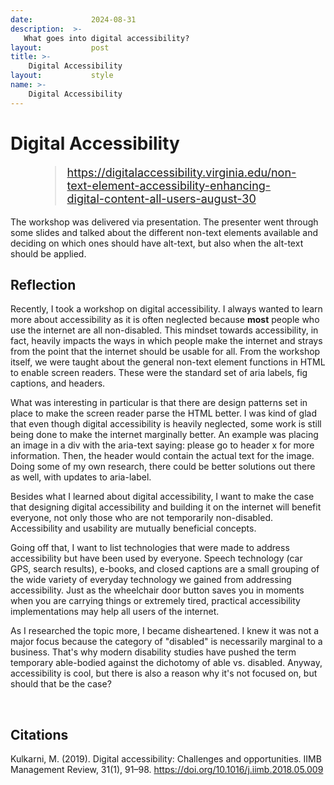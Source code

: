 ```yaml
---
date:             2024-08-31
description:  >-
   What goes into digital accessibility?
layout:           post
title: >-
    Digital Accessibility
layout:           style
name: >-
    Digital Accessibility
---
```


# Digital Accessibility

<figure class="container-lg" style="padding: 0;">
    <blockquote class="blockquote" style="font-size: 18px;">
    <a href="https://digitalaccessibility.virginia.edu/non-text-element-accessibility-enhancing-digital-content-all-users-august-30">https://digitalaccessibility.virginia.edu/non-text-element-accessibility-enhancing-digital-content-all-users-august-30</a>
    </blockquote>
</figure>

The workshop was delivered via presentation. The presenter went through some slides and talked about the different non-text elements available and deciding on which ones should have alt-text, but also when the alt-text should be applied.

## Reflection

Recently, I took a workshop on digital accessibility. I always wanted to learn more about accessibility as it is often neglected because **most** people who use the internet are all non-disabled. This mindset towards accessibility, in fact, heavily impacts the ways in which people make the internet and strays from the point that the internet should be usable for all. From the workshop itself, we were taught about the general non-text element functions in HTML to enable screen readers. These were the standard set of aria labels, fig captions, and headers. 

What was interesting in particular is that there are design patterns set in place to make the screen reader parse the HTML better. I was kind of glad that even though digital accessibility is heavily neglected, some work is still being done to make the internet marginally better. An example was placing an image in a div with the aria-text saying: please go to header x for more information. Then, the header would contain the actual text for the image. Doing some of my own research, there could be better solutions out there as well, with updates to aria-label.

Besides what I learned about digital accessibility, I want to make the case that designing digital accessibility and building it on the internet will benefit everyone, not only those who are not temporarily non-disabled. Accessibility and usability are mutually beneficial concepts. 

Going off that, I want to list technologies that were made to address accessibility but have been used by everyone. Speech technology (car GPS, search results), e-books, and closed captions are a small grouping of the wide variety of everyday technology we gained from addressing accessibility. Just as the wheelchair door button saves you in moments when you are carrying things or extremely tired, practical accessibility implementations may help all users of the internet.

As I researched the topic more, I became disheartened. I knew it was not a major focus because the category of "disabled" is necessarily marginal to a business. That's why modern disability studies have pushed the term temporary able-bodied against the dichotomy of able vs. disabled. Anyway, accessibility is cool, but there is also a reason why it's not focused on, but should that be the case? 

<br/>

## Citations

Kulkarni, M. (2019). Digital accessibility: Challenges and opportunities. IIMB Management Review, 31(1), 91–98. https://doi.org/10.1016/j.iimb.2018.05.009
